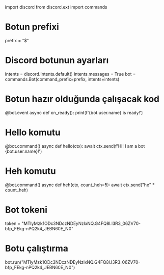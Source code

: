 import discord
from discord.ext import commands

# Botun prefixi
prefix = "$"

# Discord botunun ayarları
intents = discord.Intents.default()
intents.messages = True
bot = commands.Bot(command_prefix=prefix, intents=intents)

# Botun hazır olduğunda çalışacak kod
@bot.event
async def on_ready():
    print(f'{bot.user.name} is ready!')

# Hello komutu
@bot.command()
async def hello(ctx):
    await ctx.send(f'Hi! I am a bot {bot.user.name}!')

# Heh komutu
@bot.command()
async def heh(ctx, count_heh=5):
    await ctx.send("he" * count_heh)

# Bot tokeni
token = "MTIyMzk1ODc3NDczNDEyNzIxNQ.G4FQ8l.I3R3_06ZV70-bfp_FEkg-nPQ2k4_JEBN60E_N0"

# Botu çalıştırma
bot.run("MTIyMzk1ODc3NDczNDEyNzIxNQ.G4FQ8l.I3R3_06ZV70-bfp_FEkg-nPQ2k4_JEBN60E_N0")
